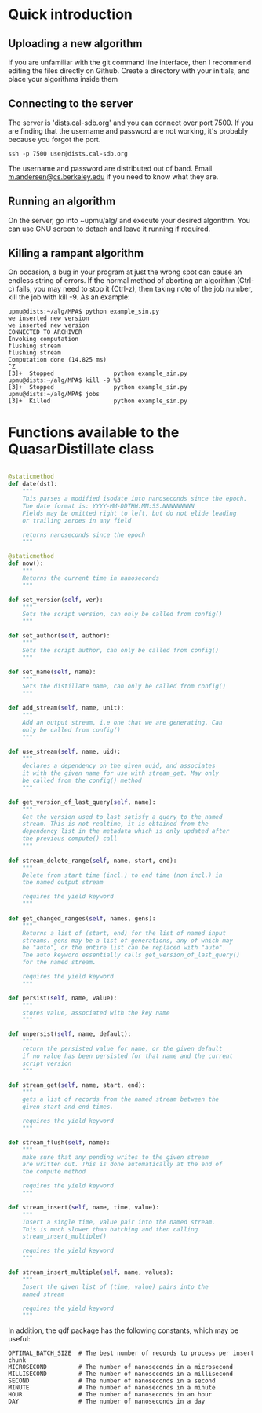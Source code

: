 
# Quick introduction

## Uploading a new algorithm

If you are unfamiliar with the git command line interface, then I recommend editing the files directly on Github. Create a directory with your initials, and place your algorithms inside them

## Connecting to the server

The server is 'dists.cal-sdb.org' and you can connect over port 7500. If you are finding that the username and password are not working, it's probably because you forgot the port.

```
ssh -p 7500 user@dists.cal-sdb.org
```

The username and password are distributed out of band. Email m.andersen@cs.berkeley.edu if you need to know what they are.

## Running an algorithm

On the server, go into ~upmu/alg/ and execute your desired algorithm. You can use GNU screen to detach and leave it running if required.

## Killing a rampant algorithm

On occasion, a bug in your program at just the wrong spot can cause an endless string of errors. If the normal method of aborting an algorithm (Ctrl-c) fails, you may need to stop it (Ctrl-z), then taking note of the job number, kill the job with kill -9. As an example:

```
upmu@dists:~/alg/MPA$ python example_sin.py 
we inserted new version
we inserted new version
CONNECTED TO ARCHIVER
Invoking computation
flushing stream
flushing stream
Computation done (14.825 ms)
^Z
[3]+  Stopped                 python example_sin.py
upmu@dists:~/alg/MPA$ kill -9 %3
[3]+  Stopped                 python example_sin.py
upmu@dists:~/alg/MPA$ jobs
[3]+  Killed                  python example_sin.py
```

# Functions available to the QuasarDistillate class


```Python

@staticmethod
def date(dst):
    """
    This parses a modified isodate into nanoseconds since the epoch. 
    The date format is: YYYY-MM-DDTHH:MM:SS.NNNNNNNNN
    Fields may be omitted right to left, but do not elide leading 
    or trailing zeroes in any field

    returns nanoseconds since the epoch
    """

@staticmethod
def now():
    """
    Returns the current time in nanoseconds
    """

def set_version(self, ver):
    """
    Sets the script version, can only be called from config()
    """

def set_author(self, author):
    """
    Sets the script author, can only be called from config()
    """

def set_name(self, name):
    """
    Sets the distillate name, can only be called from config()
    """

def add_stream(self, name, unit):
    """
    Add an output stream, i.e one that we are generating. Can
    only be called from config()
    """

def use_stream(self, name, uid):
    """
    declares a dependency on the given uuid, and associates
    it with the given name for use with stream_get. May only
    be called from the config() method
    """

def get_version_of_last_query(self, name):
    """
    Get the version used to last satisfy a query to the named
    stream. This is not realtime, it is obtained from the 
    dependency list in the metadata which is only updated after
    the previous compute() call
    """
        
def stream_delete_range(self, name, start, end):
    """
    Delete from start time (incl.) to end time (non incl.) in
    the named output stream

    requires the yield keyword
    """
    
def get_changed_ranges(self, names, gens):
    """
    Returns a list of (start, end) for the list of named input
    streams. gens may be a list of generations, any of which may
    be "auto", or the entire list can be replaced with "auto".
    The auto keyword essentially calls get_version_of_last_query()
    for the named stream.

    requires the yield keyword
    """

def persist(self, name, value):
    """
    stores value, associated with the key name
    """

def unpersist(self, name, default):
    """
    return the persisted value for name, or the given default
    if no value has been persisted for that name and the current
    script version
    """

def stream_get(self, name, start, end):
    """
    gets a list of records from the named stream between the
    given start and end times.

    requires the yield keyword
    """

def stream_flush(self, name):
    """
    make sure that any pending writes to the given stream
    are written out. This is done automatically at the end of
    the compute method

    requires the yield keyword
    """

def stream_insert(self, name, time, value):
    """
    Insert a single time, value pair into the named stream.
    This is much slower than batching and then calling
    stream_insert_multiple()

    requires the yield keyword
    """

def stream_insert_multiple(self, name, values):
    """
    Insert the given list of (time, value) pairs into the
    named stream

    requires the yield keyword
    """

```

In addition, the qdf package has the following constants, which may be useful:
```
OPTIMAL_BATCH_SIZE  # The best number of records to process per insert chunk
MICROSECOND         # The number of nanoseconds in a microsecond
MILLISECOND         # The number of nanoseconds in a millisecond
SECOND              # The number of nanoseconds in a second
MINUTE              # The number of nanoseconds in a minute
HOUR                # The number of nanoseconds in an hour
DAY                 # The number of nanoseconds in a day
```


